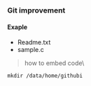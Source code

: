 ### Git improvement
#### Exaple
+ Readme.txt
+ sample.c
> how to embed code\
>
```shell
mkdir /data/home/githubi
```
